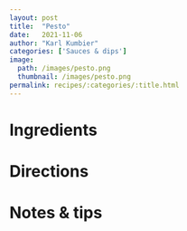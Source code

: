```yaml
---
layout: post
title:  "Pesto"
date:   2021-11-06
author: "Karl Kumbier"
categories: ['Sauces & dips']
image:
  path: /images/pesto.png
  thumbnail: /images/pesto.png
permalink: recipes/:categories/:title.html
---
```


# Ingredients

# Directions

# Notes & tips
